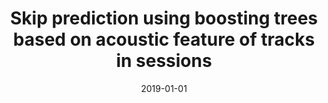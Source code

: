 ---
type: "paper_2019"
title: "Skip prediction using boosting trees based on acoustic feature of tracks in sessions"
authors: Ferraro, A., Bogdanov D., Serra X.
date: 2019-01-01
published_in: "Proc. of the 12th ACM International Conference on Web Search and Data Mining,  2019 WSDM Cup Workshop"
download_link: "http://mtg.upf.edu/node/3937"
---